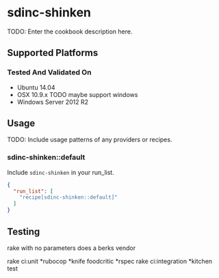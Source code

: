 # sdinc-shinken

TODO: Enter the cookbook description here.

## Supported Platforms

### Tested And Validated On
- Ubuntu 14.04
- OSX 10.9.x
TODO maybe support windows
- Windows Server 2012 R2

## Usage

TODO: Include usage patterns of any providers or recipes.

### sdinc-shinken::default

Include `sdinc-shinken` in your run_list.

```json
{
  "run_list": [
    "recipe[sdinc-shinken::default]"
  ]
}
```

## Testing
rake with no parameters does a berks vendor

rake ci:unit
*rubocop
*knife foodcritic
*rspec
rake ci:integration
*kitchen test

